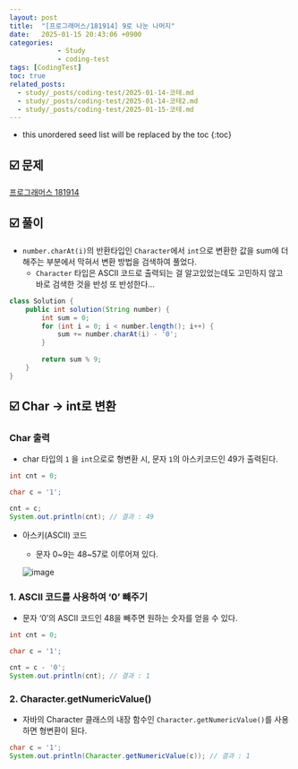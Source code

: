 ```yaml
---
layout: post
title:  "[프로그래머스/181914] 9로 나눈 나머지"
date:   2025-01-15 20:43:06 +0900
categories: 
            - Study
            - coding-test
tags: [CodingTest]            
toc: true
related_posts:
  - study/_posts/coding-test/2025-01-14-코테.md
  - study/_posts/coding-test/2025-01-14-코테2.md
  - study/_posts/coding-test/2025-01-15-코테.md
---
```

* this unordered seed list will be replaced by the toc
{:toc}

## ☑️ 문제

[프로그래머스 181914](https://school.programmers.co.kr/learn/courses/30/lessons/181914)

## ☑️ 풀이

- `number.charAt(i)`의 반환타입인 `Character`에서 `int`으로 변환한 값을 sum에 더해주는 부분에서 막혀서 변환 방법을 검색하여 풀었다.
    - `Character` 타입은 ASCII 코드로 출력되는 걸 알고있었는데도 고민하지 않고 바로 검색한 것을 반성 또 반성한다…

```java
class Solution {
    public int solution(String number) {
        int sum = 0;
        for (int i = 0; i < number.length(); i++) {
            sum += number.charAt(i) - '0';
        }
                
        return sum % 9;
    }
}
```

## ☑️ Char → int로 변환

### Char 출력

- char 타입의 `1` 을 `int`으로로 형변환 시, 문자 `1`의 아스키코드인  49가 출력된다.

```java
int cnt = 0;

char c = '1';

cnt = c;
System.out.println(cnt); // 결과 : 49
```

- 아스키(ASCII) 코드
    - 문자 0~9는 48~57로 이루어져 있다.
    
    ![image](https://github.com/user-attachments/assets/762a55d9-0977-4263-9644-4c4859da04a0)

    

### 1. ASCII 코드를 사용하여 ‘0’ 빼주기

- 문자 ‘0’의 ASCII 코드인 48을 빼주면 원하는 숫자를 얻을 수 있다.

```java
int cnt = 0;

char c = '1';

cnt = c - '0';
System.out.println(cnt); // 결과 : 1
```

### 2. Character.getNumericValue()

- 자바의 Character 클래스의 내장 함수인 `Character.getNumericValue()`를 사용하면 형변환이 된다.

```java
char c = '1';
System.out.println(Character.getNumericValue(c)); // 결과 : 1
```